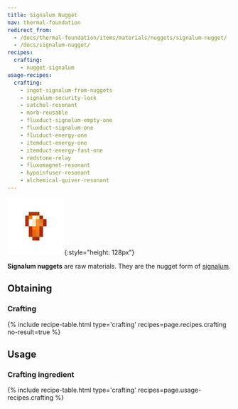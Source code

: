 ```yaml
---
title: Signalum Nugget
nav: thermal-foundation
redirect_from:
  - /docs/thermal-foundation/items/materials/nuggets/signalum-nugget/
  - /docs/signalum-nugget/
recipes:
  crafting:
    - nugget-signalum
usage-recipes:
  crafting:
    - ingot-signalum-from-nuggets
    - signalum-security-lock
    - satchel-resonant
    - morb-reusable
    - fluxduct-signalum-empty-one
    - fluxduct-signalum-one
    - fluiduct-energy-one
    - itemduct-energy-one
    - itemduct-energy-fast-one
    - redstone-relay
    - fluxomagnet-resonant
    - hypoinfuser-resonant
    - alchemical-quiver-resonant
---
```


![Signalum nugget](/assets/images/thermal-foundation/nugget-signalum.png){:style="height: 128px"}


**Signalum nuggets** are raw materials. They are the nugget form of
[signalum](/docs/thermal-foundation/signalum-ingot/).


Obtaining
---------

### Crafting
{% include recipe-table.html type='crafting' recipes=page.recipes.crafting no-result=true %}


Usage
-----

### Crafting ingredient
{% include recipe-table.html type='crafting' recipes=page.usage-recipes.crafting %}
